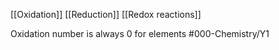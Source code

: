 [[Oxidation]] 
[[Reduction]]
[[Redox reactions]]

Oxidation number is always 0 for elements
#000-Chemistry/Y1